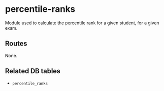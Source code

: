# percentile-ranks

Module used to calculate the percentile rank for a given student, for a given exam.

## Routes

None.

## Related DB tables
- `percentile_ranks`
